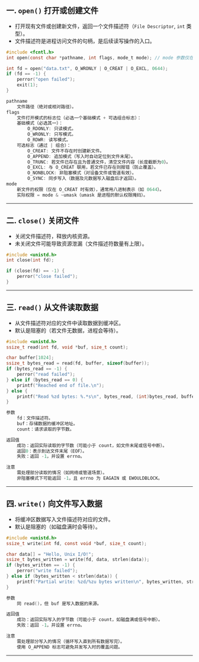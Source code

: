 ## 一. `open()` 打开或创建文件
- 打开现有文件或创建新文件，返回一个文件描述符（`File Descriptor`, `int` 类型）。
- 文件描述符是进程访问文件的句柄，是后续读写操作的入口。

```c
#include <fcntl.h>
int open(const char *pathname, int flags, mode_t mode); // mode 参数仅在创建文件时生效

int fd = open("data.txt", O_WRONLY | O_CREAT | O_EXCL, 0644);
if (fd == -1) {
    perror("open failed");
    exit(1);
}

pathname
    文件路径（绝对或相对路径）。
flags
    文件打开模式的标志位（必选一个基础模式 + 可选组合标志）：
    基础模式（必选其一）：
        O_RDONLY: 只读模式。
        O_WRONLY: 只写模式。
        O_RDWR: 读写模式。
    可选标志（通过 | 组合）：
        O_CREAT: 文件不存在时创建新文件。
        O_APPEND: 追加模式（写入时自动定位到文件末尾）。
        O_TRUNC: 若文件已存在且为普通文件，清空文件内容（长度截断为0）。
        O_EXCL: 与 O_CREAT 联用，若文件已存在则报错（防止覆盖）。
        O_NONBLOCK: 非阻塞模式（对设备文件或管道有效）。
        O_SYNC: 同步写入（数据及元数据写入磁盘后才返回）。
mode
    新文件的权限（仅在 O_CREAT 时有效），通常用八进制表示（如 0644）。
    实际权限 = mode & ~umask（umask 是进程的默认权限掩码）。
```

---

## 二. `close()` 关闭文件
- 关闭文件描述符，释放内核资源。
- 未关闭文件可能导致资源泄漏（文件描述符数量有上限）。

```c
#include <unistd.h>
int close(int fd);

if (close(fd) == -1) {
    perror("close failed");
}
```

---

## 三. `read()` 从文件读取数据
- 从文件描述符对应的文件中读取数据到缓冲区。
- 默认是阻塞的（若文件无数据，进程会等待）。


```c
#include <unistd.h>
ssize_t read(int fd, void *buf, size_t count);

char buffer[1024];
ssize_t bytes_read = read(fd, buffer, sizeof(buffer));
if (bytes_read == -1) {
    perror("read failed");
} else if (bytes_read == 0) {
    printf("Reached end of file.\n");
} else {
    printf("Read %zd bytes: %.*s\n", bytes_read, (int)bytes_read, buffer);
}

参数
    fd：文件描述符。
    buf：存储数据的缓冲区地址。
    count：请求读取的字节数。

返回值
    成功：返回实际读取的字节数（可能小于 count，如文件末尾或信号中断）。
    返回0：表示到达文件末尾（EOF）。
    失败：返回 -1，并设置 errno。

注意
    需处理部分读取的情况（如网络或管道场景）。
    非阻塞模式下可能返回 -1，且 errno 为 EAGAIN 或 EWOULDBLOCK。
```
---

## 四. `write()` 向文件写入数据
- 将缓冲区数据写入文件描述符对应的文件。
- 默认是阻塞的（如磁盘满时会等待）。

```c
#include <unistd.h>
ssize_t write(int fd, const void *buf, size_t count);

char data[] = "Hello, Unix I/O!";
ssize_t bytes_written = write(fd, data, strlen(data));
if (bytes_written == -1) {
    perror("write failed");
} else if (bytes_written < strlen(data)) {
    printf("Partial write: %zd/%zu bytes written\n", bytes_written, strlen(data));
}

参数
    同 read()，但 buf 是写入数据的来源。

返回值
    成功：返回实际写入的字节数（可能小于 count，如磁盘满或信号中断）。
    失败：返回 -1，并设置 errno。

注意
    需处理部分写入的情况（循环写入直到所有数据写完）。
    使用 O_APPEND 标志可避免并发写入时的覆盖问题。
```
---
